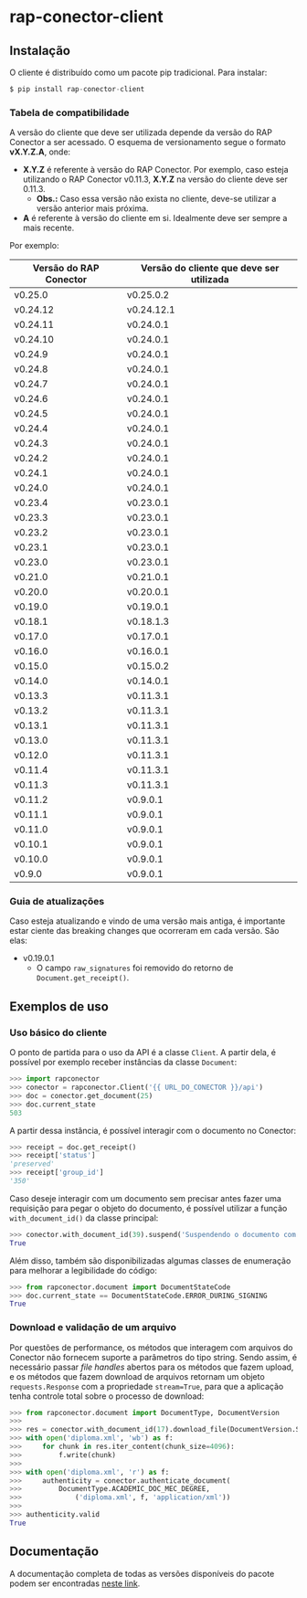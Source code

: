 # rap-conector-client

## Instalação

O cliente é distribuído como um pacote pip tradicional. Para instalar:

```s
$ pip install rap-conector-client
```

### Tabela de compatibilidade

A versão do cliente que deve ser utilizada depende da versão do RAP Conector a ser acessado. O esquema de versionamento segue o formato **vX.Y.Z.A**, onde:
- **X.Y.Z** é referente à versão do RAP Conector. Por exemplo, caso esteja utilizando o RAP Conector v0.11.3, **X.Y.Z** na versão do cliente deve ser 0.11.3.
    - **Obs.:** Caso essa versão não exista no cliente, deve-se utilizar a versão anterior mais próxima.
- **A** é referente à versão do cliente em si. Idealmente deve ser sempre a mais recente.

Por exemplo:

| Versão do RAP Conector | Versão do cliente que deve ser utilizada |
|------------------------|------------------------------------------|
| v0.25.0                | v0.25.0.2                                |
| v0.24.12               | v0.24.12.1                               |
| v0.24.11               | v0.24.0.1                                |
| v0.24.10               | v0.24.0.1                                |
| v0.24.9                | v0.24.0.1                                |
| v0.24.8                | v0.24.0.1                                |
| v0.24.7                | v0.24.0.1                                |
| v0.24.6                | v0.24.0.1                                |
| v0.24.5                | v0.24.0.1                                |
| v0.24.4                | v0.24.0.1                                |
| v0.24.3                | v0.24.0.1                                |
| v0.24.2                | v0.24.0.1                                |
| v0.24.1                | v0.24.0.1                                |
| v0.24.0                | v0.24.0.1                                |
| v0.23.4                | v0.23.0.1                                |
| v0.23.3                | v0.23.0.1                                |
| v0.23.2                | v0.23.0.1                                |
| v0.23.1                | v0.23.0.1                                |
| v0.23.0                | v0.23.0.1                                |
| v0.21.0                | v0.21.0.1                                |
| v0.20.0                | v0.20.0.1                                |
| v0.19.0                | v0.19.0.1                                |
| v0.18.1                | v0.18.1.3                                |
| v0.17.0                | v0.17.0.1                                |
| v0.16.0                | v0.16.0.1                                |
| v0.15.0                | v0.15.0.2                                |
| v0.14.0                | v0.14.0.1                                |
| v0.13.3                | v0.11.3.1                                |
| v0.13.2                | v0.11.3.1                                |
| v0.13.1                | v0.11.3.1                                |
| v0.13.0                | v0.11.3.1                                |
| v0.12.0                | v0.11.3.1                                |
| v0.11.4                | v0.11.3.1                                |
| v0.11.3                | v0.11.3.1                                |
| v0.11.2                | v0.9.0.1                                 |
| v0.11.1                | v0.9.0.1                                 |
| v0.11.0                | v0.9.0.1                                 |
| v0.10.1                | v0.9.0.1                                 |
| v0.10.0                | v0.9.0.1                                 |
| v0.9.0                 | v0.9.0.1                                 |

### Guia de atualizações

Caso esteja atualizando e vindo de uma versão mais antiga, é importante estar ciente das breaking changes que ocorreram em cada versão. São elas:

- v0.19.0.1
  - O campo `raw_signatures` foi removido do retorno de `Document.get_receipt()`.

## Exemplos de uso

### Uso básico do cliente

O ponto de partida para o uso da API é a classe `Client`. A partir dela, é possível por exemplo receber instâncias da classe `Document`:

```python
>>> import rapconector
>>> conector = rapconector.Client('{{ URL_DO_CONECTOR }}/api')
>>> doc = conector.get_document(25)
>>> doc.current_state
503
```

A partir dessa instância, é possível interagir com o documento no Conector:

```python
>>> receipt = doc.get_receipt()
>>> receipt['status']
'preserved'
>>> receipt['group_id']
'350'
```

Caso deseje interagir com um documento sem precisar antes fazer uma requisição
para pegar o objeto do documento, é possível utilizar a função
`with_document_id()` da
classe principal:

```python
>>> conector.with_document_id(39).suspend('Suspendendo o documento com id 39.')
True
```

Além disso, também são disponibilizadas algumas classes de enumeração para melhorar a legibilidade do
código:

```python
>>> from rapconector.document import DocumentStateCode
>>> doc.current_state == DocumentStateCode.ERROR_DURING_SIGNING
True
```

### Download e validação de um arquivo

Por questões de performance, os métodos que interagem com arquivos do Conector
não fornecem suporte a parâmetros do tipo string. Sendo assim, é
necessário passar *file handles* abertos para os métodos que fazem upload, e os
métodos que fazem download de arquivos retornam um objeto
`requests.Response` com a propriedade ``stream=True``, para que a
aplicação tenha controle total sobre o processo de download:

```python
>>> from rapconector.document import DocumentType, DocumentVersion
>>>
>>> res = conector.with_document_id(17).download_file(DocumentVersion.SIGNED)
>>> with open('diploma.xml', 'wb') as f:
>>>     for chunk in res.iter_content(chunk_size=4096):
>>>         f.write(chunk)
>>>
>>> with open('diploma.xml', 'r') as f:
>>>     authenticity = conector.authenticate_document(
>>>         DocumentType.ACADEMIC_DOC_MEC_DEGREE,
>>>             ('diploma.xml', f, 'application/xml'))
>>>
>>> authenticity.valid
True
```

## Documentação

A documentação completa de todas as versões disponíveis do pacote podem ser encontradas [neste link](https://ledgertec.com.br/Jz3JAEOKSLOnaopk/).
